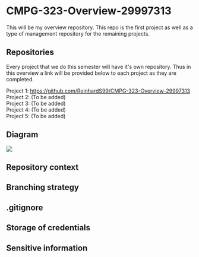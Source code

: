 # CMPG-323-Overview-29997313
This will be my overview repository. This repo is the first project as well as a type of management repository for the remaining projects.

## Repositories
Every project that we do this semester will have it's own repository. Thus in this overview a link will be provided below to each project as they are completed.

Project 1: https://github.com/ReinhardS99/CMPG-323-Overview-29997313 <br />
Project 2: (To be added) <br />
Project 3: (To be added) <br />
Project 4: (To be added) <br />
Project 5: (To be added)



## Diagram
<img src=file:///C:/Users/Reinhard/Downloads/Project1Diagram_drawio.html>

## Repository context


## Branching strategy


## .gitignore


## Storage of credentials


## Sensitive information
